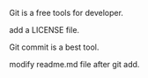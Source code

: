 Git is a free tools for developer.

add a LICENSE file.

Git commit is a best tool.

modify readme.md file after git add.